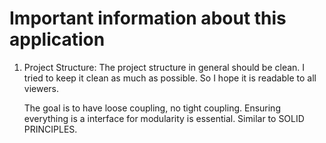 # Important information about this application

1. Project Structure: 
    The project structure in general should be clean. I tried to keep it clean as much as possible. So I hope it is readable to all viewers.
    
    The goal is to have loose coupling, no tight coupling. Ensuring everything is a interface for modularity is essential. Similar to SOLID PRINCIPLES.
